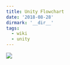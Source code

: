 ```yaml
---
title: Unity Flowchart
date: '2018-08-28'
dirmark: '__dir__'
tags:
  - wiki
  - unity
---
```


![](../assets/images/monobehaviour_flowchart.svg)